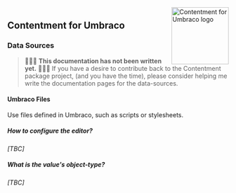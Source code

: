 <img src="../assets/img/logo.png" alt="Contentment for Umbraco logo" title="A state of Umbraco happiness." height="130" align="right">

## Contentment for Umbraco

### Data Sources


> :rotating_light::rotating_light::rotating_light: **This documentation has not been written yet.** :rotating_light::rotating_light::rotating_light:
> If you have a desire to contribute back to the Contentment package project, (and you have the time), please consider helping me write the documentation pages for the data-sources.


#### Umbraco Files

Use files defined in Umbraco, such as scripts or stylesheets.


##### How to configure the editor?

_[TBC]_


##### What is the value's object-type?

_[TBC]_
